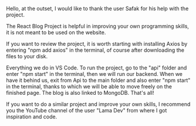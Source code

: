 Hello,
at the outset, I would like to thank the user Safak for his help with the project.


The React Blog Project is helpful in improving your own programming skills, it is not meant to be used on the website.


If you want to review the project,
it is worth starting with installing Axios by entering "npm add axios" in the terminal,
of course after downloading the files to your disk.





Everything we do in VS Code. To run the project, go to the "api" folder and enter "npm start" in the terminal,
then we will run our backend.
When we have it behind us,
exit from Api to the main folder and also enter "npm start" in the terminal,
thanks to which we will be able to move freely on the finished page.
The blog is also linked to MongoDB.
That's all!



If you want to do a similar project and improve your own skills,
I recommend you the YouTube channel of the user "Lama Dev" from where I got inspiration and code.
